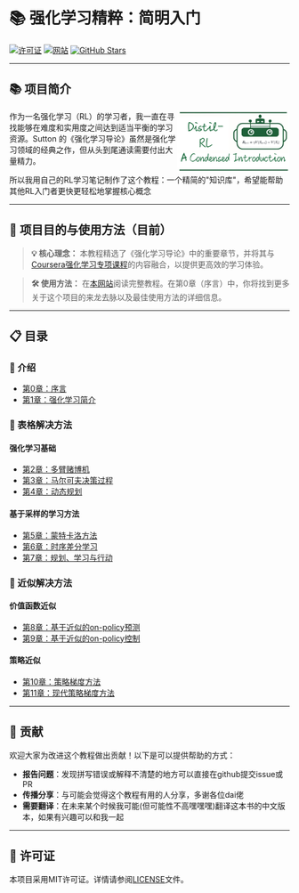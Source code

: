 # 📚 强化学习精粹：简明入门

[![许可证](https://img.shields.io/badge/License-Apache_2.0-blue.svg)](LICENSE)
[![网站](https://img.shields.io/badge/网站-访问站点-blue?logo=github)](https://dong237.github.io/DistilRLIntroduction/)
[![GitHub Stars](https://img.shields.io/github/stars/Dong237/DistilRLIntroduction?style=social)](https://github.com/Dong237/DistilRLIntroduction)

---

## 📚 项目简介

<img src="docs/\_static/img/logo.png" align="right" width="40%"/>

作为一名强化学习（RL）的学习者，我一直在寻找能够在难度和实用度之间达到适当平衡的学习资源。Sutton 的《强化学习导论》虽然是强化学习领域的经典之作，但从头到尾通读需要付出大量精力。

所以我用自己的RL学习笔记制作了这个教程：一个精简的"知识库"，希望能帮助其他RL入门者更快更轻松地掌握核心概念

---

## 🎯 项目目的与使用方法（目前）

> **💡 核心理念：** 本教程精选了《强化学习导论》中的重要章节，并将其与[Coursera强化学习专项课程](https://www.coursera.org/specializations/reinforcement-learning)的内容融合，以提供更高效的学习体验。

> **🛠️ 使用方法：** 在[本网站](https://dong237.github.io/DistilRLIntroduction/)阅读完整教程。在第0章（序言）中，你将找到更多关于这个项目的来龙去脉以及最佳使用方法的详细信息。

---

## 📋 目录

### 🌟 介绍
- [第0章：序言](docs/Contents/0_prelude.md)
- [第1章：强化学习简介](docs/Contents/1_intro.md)

### 🧮 表格解决方法
#### 强化学习基础
- [第2章：多臂赌博机](docs/Contents/2_multi_armed_bandits.md)
- [第3章：马尔可夫决策过程](docs/Contents/3_markov_decision_process.md)
- [第4章：动态规划](docs/Contents/4_dynamic_programming.md)

#### 基于采样的学习方法
- [第5章：蒙特卡洛方法](docs/Contents/5_monte_carlo_methods.md)
- [第6章：时序差分学习](docs/Contents/6_temporal_difference_learning.md)
- [第7章：规划、学习与行动](docs/Contents/7_planning_learning_acting.md)

### 🤖 近似解决方法
#### 价值函数近似
- [第8章：基于近似的on-policy预测](docs/Contents/8_on_policy_prediction_with_approximation.md)
- [第9章：基于近似的on-policy控制](docs/Contents/9_on_policy_control_with_approximation.md)

#### 策略近似
- [第10章：策略梯度方法](docs/Contents/10_policy_gradient_methods.md)
- [第11章：现代策略梯度方法](docs/Contents/11_modern_policy_gradient_methods.md)

---

## 🤝 贡献

欢迎大家为改进这个教程做出贡献！以下是可以提供帮助的方式：

- **报告问题**：发现拼写错误或解释不清楚的地方可以直接在github提交issue或PR
- **传播分享**：与可能会觉得这个教程有用的人分享，多谢各位dai佬
- **需要翻译**：在未来某个时候我可能(但可能性不高嘿嘿嘿)翻译这本书的中文版本，如果有兴趣可以和我一起

---

## 📜 许可证

本项目采用MIT许可证。详情请参阅[LICENSE](LICENSE)文件。